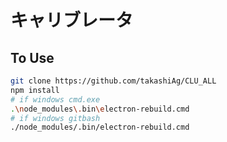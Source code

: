# キャリブレータ
## To Use

```bash
git clone https://github.com/takashiAg/CLU_ALL
npm install
# if windows cmd.exe
.\node_modules\.bin\electron-rebuild.cmd
# if windows gitbash
./node_modules/.bin/electron-rebuild.cmd
```

